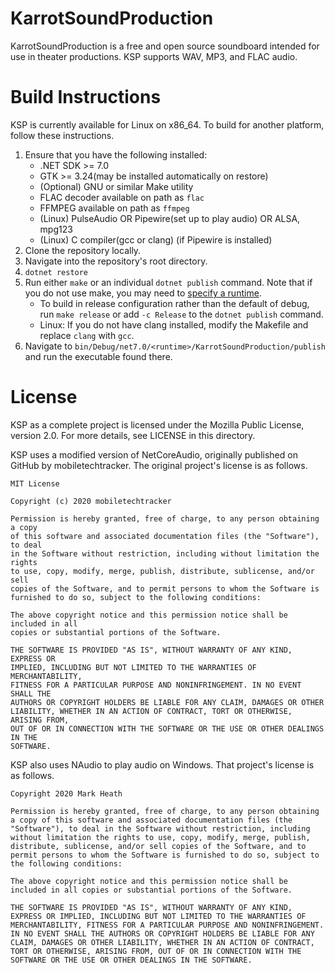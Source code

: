 # KarrotSoundProduction
KarrotSoundProduction is a free and open source soundboard intended for use in theater productions.
KSP supports WAV, MP3, and FLAC audio.

# Build Instructions
KSP is currently available for Linux on x86_64. To build for another platform, follow these instructions.

1. Ensure that you have the following installed:
   * .NET SDK >= 7.0
   * GTK >= 3.24(may be installed automatically on restore)
   * (Optional) GNU or similar Make utility
   * FLAC decoder available on path as `flac`
   * FFMPEG available on path as `ffmpeg`
   * (Linux) PulseAudio OR Pipewire(set up to play audio) OR ALSA, mpg123
   * (Linux) C compiler(gcc or clang) (if Pipewire is installed)
2. Clone the repository locally.
3. Navigate into the repository's root directory.
4. `dotnet restore`
5. Run either `make` or an individual `dotnet publish` command. Note that if you do not use make, you may need to [specify a runtime](https://docs.microsoft.com/en-us/dotnet/core/tools/dotnet-publish#options).
   * To build in release configuration rather than the default of debug, run `make release` or add `-c Release` to the `dotnet publish` command.
   * Linux: If you do not have clang installed, modify the Makefile and replace `clang` with `gcc`.
6. Navigate to `bin/Debug/net7.0/<runtime>/KarrotSoundProduction/publish` and run the executable found there.


# License
KSP as a complete project is licensed under the Mozilla Public License, version 2.0. For more details, see LICENSE in this directory.

KSP uses a modified version of NetCoreAudio, originally published on GitHub by mobiletechtracker.
The original project's license is as follows.

```
MIT License

Copyright (c) 2020 mobiletechtracker

Permission is hereby granted, free of charge, to any person obtaining a copy
of this software and associated documentation files (the "Software"), to deal
in the Software without restriction, including without limitation the rights
to use, copy, modify, merge, publish, distribute, sublicense, and/or sell
copies of the Software, and to permit persons to whom the Software is
furnished to do so, subject to the following conditions:

The above copyright notice and this permission notice shall be included in all
copies or substantial portions of the Software.

THE SOFTWARE IS PROVIDED "AS IS", WITHOUT WARRANTY OF ANY KIND, EXPRESS OR
IMPLIED, INCLUDING BUT NOT LIMITED TO THE WARRANTIES OF MERCHANTABILITY,
FITNESS FOR A PARTICULAR PURPOSE AND NONINFRINGEMENT. IN NO EVENT SHALL THE
AUTHORS OR COPYRIGHT HOLDERS BE LIABLE FOR ANY CLAIM, DAMAGES OR OTHER
LIABILITY, WHETHER IN AN ACTION OF CONTRACT, TORT OR OTHERWISE, ARISING FROM,
OUT OF OR IN CONNECTION WITH THE SOFTWARE OR THE USE OR OTHER DEALINGS IN THE
SOFTWARE.
```

KSP also uses NAudio to play audio on Windows.
That project's license is as follows.

```
Copyright 2020 Mark Heath

Permission is hereby granted, free of charge, to any person obtaining a copy of this software and associated documentation files (the "Software"), to deal in the Software without restriction, including without limitation the rights to use, copy, modify, merge, publish, distribute, sublicense, and/or sell copies of the Software, and to permit persons to whom the Software is furnished to do so, subject to the following conditions:

The above copyright notice and this permission notice shall be included in all copies or substantial portions of the Software.

THE SOFTWARE IS PROVIDED "AS IS", WITHOUT WARRANTY OF ANY KIND, EXPRESS OR IMPLIED, INCLUDING BUT NOT LIMITED TO THE WARRANTIES OF MERCHANTABILITY, FITNESS FOR A PARTICULAR PURPOSE AND NONINFRINGEMENT. IN NO EVENT SHALL THE AUTHORS OR COPYRIGHT HOLDERS BE LIABLE FOR ANY CLAIM, DAMAGES OR OTHER LIABILITY, WHETHER IN AN ACTION OF CONTRACT, TORT OR OTHERWISE, ARISING FROM, OUT OF OR IN CONNECTION WITH THE SOFTWARE OR THE USE OR OTHER DEALINGS IN THE SOFTWARE.
```
